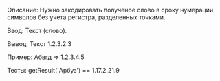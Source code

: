 Описание:
Нужно закодировать полученое слово в сроку нумерации символов без учета регистра, разделенных точками.

Ввод:
Текст (слово).

Вывод:
Текст 1.2.3.2.3

Пример:
Абвгд => 1.2.3.4.5

Тесты:
getResult('Арбуз') == 1.17.2.21.9
